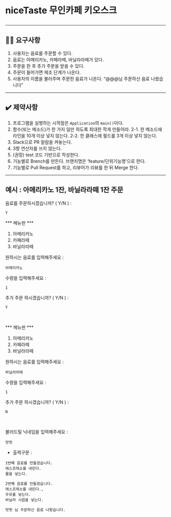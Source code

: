 # niceTaste 무인카페 키오스크 <hr>

## ✍🏻 요구사항
1. 사용자는 음료를 주문할 수 있다.
2. 음료는 아메리카노, 카페라떼, 바닐라라떼가 있다.
3. 주문을 한 후 추가 주문을 받을 수 있다.
4. 주문이 들어가면 제조 단계가 나온다.
5. 사용자의 이름을 불러주며 주문한 음료가 나온다. “@@@님 주문하신 음료 나왔습니다”
<hr>

## ✔️ 제약사항
1. 프로그램을 실행하는 시작점은 `Application`의 `main()`이다.
2. 함수(또는 메소드)가 한 가지 일만 하도록 최대한 작게 만들어라.
   2-1. 한 메소드에 라인을 10개 이상 넣지 않는다.
   2-2. 한 클래스에 필드를 3개 이상 넣지 않는다.
3. Slack으로 PR 알람을 켜놓는다.
4. 3항 연산자를 쓰지 않는다.
5. (권장) test 코드 기반으로 작성한다.
6. 기능별로 Brench를 만든다. 브랜치명은 ‘feature/단위기능명’으로 한다.
7. 기능별로 Pull Request를 하고, 리뷰어가 리뷰를 한 뒤 Merge 한다.
<hr>

## 예시 : 아메리카노 1잔, 바닐라라떼 1잔 주문

음료를 주문하시겠습니까? ( Y/N ) :

```
Y
```

*** 메뉴판 ***
1. 아메리카노
2. 카페라떼
3. 바닐라라떼

원하시는 음료를 입력해주세요 : 
``` 
아메리카노 
```

수량을 입력해주세요 : 
``` 
1 
```

추가 주문 하시겠습니까? ( Y/N ) :
```
Y
```
<br>

*** 메뉴판 ***
1. 아메리카노
2. 카페라떼
3. 바닐라라떼


원하시는 음료를 입력해주세요 :
``` 
바닐라라떼
```

수량을 입력해주세요 :
``` 
1 
```

추가 주문 하시겠습니까? ( Y/N ) :
```
N
```
<br>

불러드릴 닉네임을 입력해주세요 : 
```
맛멋
```


* 출력구문 :
```
1번째 음료를 만들겠습니다.
에스프레소를 내린다.
물을 넣는다.

2번째 음료를 만들겠습니다.
에스프레소를 내린다.,
우유를 넣는다.
바닐라 시럽을 넣는다.

맛멋 님 주문하신 음료 나왔습니다.
```